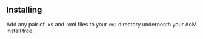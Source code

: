 ## Installing

Add any pair of .xs and .xml files to your `rm2` directory underneath your AoM install tree.
